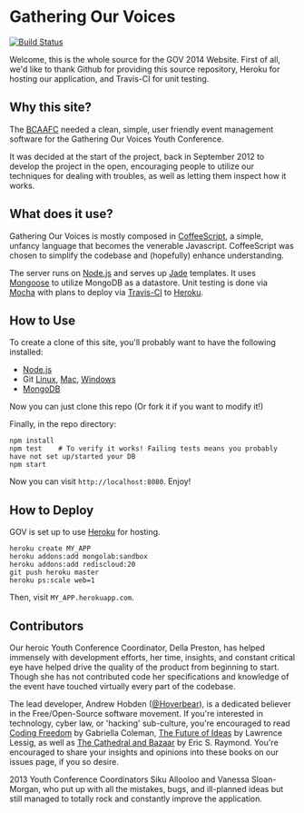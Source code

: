 # Gathering Our Voices #

[![Build Status](https://travis-ci.org/BCAAFC/gov-2014.png?branch=master)](https://travis-ci.org/BCAAFC/gov-2014)

Welcome, this is the whole source for the GOV 2014 Website. First of all, we'd like to thank Github for providing this source repository, Heroku for hosting our application, and Travis-CI for unit testing.

## Why this site? ##
The [BCAAFC](http://www.bcaafc.com/) needed a clean, simple, user friendly event management software for the Gathering Our Voices Youth Conference.

It was decided at the start of the project, back in September 2012 to develop the project in the open, encouraging people to utilize our techniques for dealing with troubles, as well as letting them inspect how it works.

## What does it use? ##
Gathering Our Voices is mostly composed in [CoffeeScript](http://coffeescript.org/), a simple, unfancy language that becomes the venerable Javascript. CoffeeScript was chosen to simplify the codebase and (hopefully) enhance understanding.

The server runs on [Node.js](http://nodejs.org/) and serves up [Jade](https://github.com/visionmedia/jade) templates. It uses [Mongoose](http://mongoosejs.com/) to utilize MongoDB as a datastore. Unit testing is done via [Mocha](http://visionmedia.github.io/mocha/) with plans to deploy via [Travis-CI](https://travis-ci.org/) to [Heroku](https://www.heroku.com/).

## How to Use ##
To create a clone of this site, you'll probably want to have the following installed:

* [Node.js](http://nodejs.org/)
* Git [Linux](http://git-scm.com/download/linux), [Mac](http://mac.github.com/), [Windows](http://windows.github.com/)
* [MongoDB](http://www.mongodb.org/)

Now you can just clone this repo (Or fork it if you want to modify it!)

Finally, in the repo directory:
```shell
npm install
npm test    # To verify it works! Failing tests means you probably have not set up/started your DB
npm start
```

Now you can visit `http://localhost:8080`. Enjoy!

## How to Deploy ##
GOV is set up to use [Heroku](http://www.heroku.com/) for hosting.
```
heroku create MY_APP
heroku addons:add mongolab:sandbox
heroku addons:add rediscloud:20
git push heroku master
heroku ps:scale web=1
```
Then, visit `MY_APP.herokuapp.com`.



## Contributors ##
Our heroic Youth Conference Coordinator, Della Preston, has helped immensely with development efforts, her time, insights, and constant critical eye have helped drive the quality of the product from beginning to start. Though she has not contributed code her specifications and knowledge of the event have touched virtually every part of the codebase.

The lead developer, Andrew Hobden ([@Hoverbear](https://github.com/Hoverbear/)), is a dedicated believer in the Free/Open-Source software movement. If you're interested in technology, cyber law, or 'hacking' sub-culture, you're encouraged to read  [Coding Freedom](http://codingfreedom.com/) by Gabriella Coleman, [The Future of Ideas](http://the-future-of-ideas.com/) by Lawrence Lessig, as well as [The Cathedral and Bazaar](http://www.catb.org/esr/writings/homesteading/) by Eric S. Raymond. You're encouraged to share your insights and opinions into these books on our issues page, if you so desire.

2013 Youth Conference Coordinators Siku Allooloo and Vanessa Sloan-Morgan, who put up with all the mistakes, bugs, and ill-planned ideas but still managed to totally rock and constantly improve the application.

